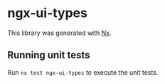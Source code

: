 # ngx-ui-types

This library was generated with [Nx](https://nx.dev).

## Running unit tests

Run `nx test ngx-ui-types` to execute the unit tests.
